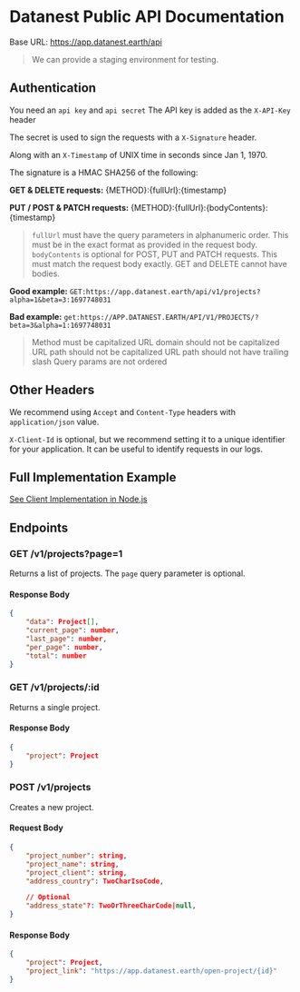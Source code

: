 # Datanest Public API Documentation

Base URL: https://app.datanest.earth/api

> We can provide a staging environment for testing.

## Authentication

You need an `api key` and `api secret`
The API key is added as the `X-API-Key` header

The secret is used to sign the requests with a `X-Signature` header.

Along with an `X-Timestamp` of UNIX time in seconds since Jan 1, 1970.

The signature is a HMAC SHA256 of the following:

**GET & DELETE requests:**
{METHOD}:{fullUrl}:{timestamp}

**PUT / POST & PATCH requests:**
{METHOD}:{fullUrl}:{bodyContents}:{timestamp}

> `fullUrl` must have the query parameters in alphanumeric order. This must be in the exact format as provided in the request body.
> `bodyContents` is optional for POST, PUT and PATCH requests. This must match the request body exactly.
> GET and DELETE cannot have bodies.

**Good example:**
`GET:https://app.datanest.earth/api/v1/projects?alpha=1&beta=3:1697748031`

**Bad example:**
`get:https://APP.DATANEST.EARTH/API/V1/PROJECTS/?beta=3&alpha=1:1697748031`
> Method must be capitalized 
> URL domain should not be capitalized
> URL path should not be capitalized
> URL path should not have trailing slash
> Query params are not ordered

## Other Headers

We recommend using `Accept` and `Content-Type` headers with `application/json` value.

`X-Client-Id` is optional, but we recommend setting it to a unique identifier for your application. It can be useful to identify requests in our logs.

## Full Implementation Example

[See Client Implementation in Node.js](../src/index.ts)

## Endpoints

### GET /v1/projects?page=1

Returns a list of projects.
The `page` query parameter is optional.

#### Response Body

```json
{
    "data": Project[],
    "current_page": number,
    "last_page": number,
    "per_page": number,
    "total": number
}
```

### GET /v1/projects/:id

Returns a single project.

#### Response Body

```json
{
    "project": Project
}
```

### POST /v1/projects

Creates a new project.

#### Request Body

```json
{
    "project_number": string,
    "project_name": string,
    "project_client": string,
    "address_country": TwoCharIsoCode,

    // Optional
    "address_state"?: TwoOrThreeCharCode|null,
}
```

#### Response Body

```json
{
    "project": Project,
    "project_link": "https://app.datanest.earth/open-project/{id}"
}
```
